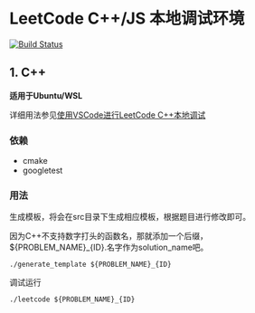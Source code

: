 # LeetCode C++/JS 本地调试环境

[![Build Status](https://travis-ci.com/Pokerpoke/LeetCode.svg?branch=master)](https://travis-ci.com/Pokerpoke/LeetCode)

## 1. C++

**适用于Ubuntu/WSL**

详细用法参见[使用VSCode进行LeetCode C++本地调试](https://github.com/Pokerpoke/LeetCode/blob/master/doc/%E4%BD%BF%E7%94%A8VSCode%E8%BF%9B%E8%A1%8CLeetCode%20C%2B%2B%E6%9C%AC%E5%9C%B0%E8%B0%83%E8%AF%95.md)

### 依赖

- cmake
- googletest

### 用法

生成模板，将会在src目录下生成相应模板，根据题目进行修改即可。

因为C++不支持数字打头的函数名，那就添加一个后缀，${PROBLEM_NAME}_{ID}.名字作为solution_name吧。

```shell
./generate_template ${PROBLEM_NAME}_{ID}
```

调试运行

```shell
./leetcode ${PROBLEM_NAME}_{ID}
```
